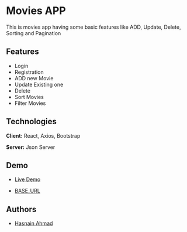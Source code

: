 # Movies APP

This is movies app having some basic features like ADD, Update, Delete, Sorting and Pagination

## Features

- Login
- Registration
- ADD new Movie
- Update Existing one
- Delete
- Sort Movies
- Filter Movies

## Technologies

**Client:** React, Axios, Bootstrap

**Server:** Json Server

## Demo

- [Live Demo](https://hasnainahmad04.github.io/react-movie-app/)

- [BASE_URL](https://json-movie-db-60d2d567f2cd.herokuapp.com/)

## Authors

- [Hasnain Ahmad](https://github.com/Hasnainahmad04)
